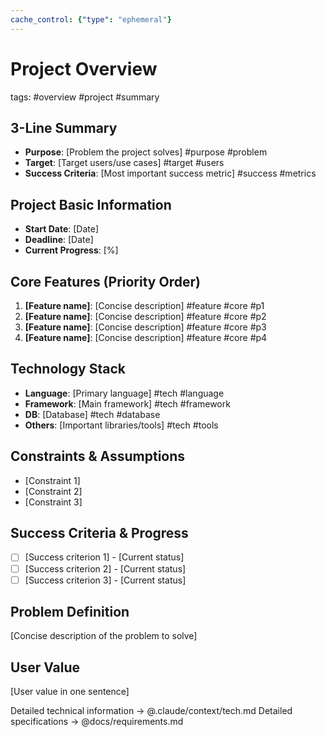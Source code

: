 ```yaml
---
cache_control: {"type": "ephemeral"}
---
```

# Project Overview
tags: #overview #project #summary

## 3-Line Summary
- **Purpose**: [Problem the project solves] #purpose #problem
- **Target**: [Target users/use cases] #target #users
- **Success Criteria**: [Most important success metric] #success #metrics

## Project Basic Information
- **Start Date**: [Date]
- **Deadline**: [Date]
- **Current Progress**: [%]

## Core Features (Priority Order)
1. **[Feature name]**: [Concise description] #feature #core #p1
2. **[Feature name]**: [Concise description] #feature #core #p2
3. **[Feature name]**: [Concise description] #feature #core #p3
4. **[Feature name]**: [Concise description] #feature #core #p4

## Technology Stack
- **Language**: [Primary language] #tech #language
- **Framework**: [Main framework] #tech #framework
- **DB**: [Database] #tech #database
- **Others**: [Important libraries/tools] #tech #tools

## Constraints & Assumptions
- [Constraint 1]
- [Constraint 2]
- [Constraint 3]

## Success Criteria & Progress
- [ ] [Success criterion 1] - [Current status]
- [ ] [Success criterion 2] - [Current status]
- [ ] [Success criterion 3] - [Current status]

## Problem Definition
[Concise description of the problem to solve]

## User Value
[User value in one sentence]

Detailed technical information → @.claude/context/tech.md
Detailed specifications → @docs/requirements.md
